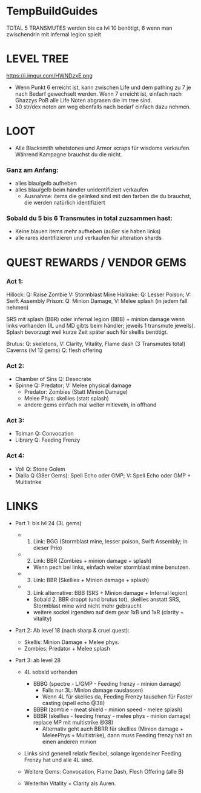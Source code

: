 # TempBuildGuides


TOTAL 5 TRANSMUTES werden bis ca lvl 10 benötigt, 6 wenn man zwischendrin mit Infernal legion spielt

# LEVEL TREE

https://i.imgur.com/HWNDzxE.png

- Wenn Punkt 6 erreicht ist, kann zwischen Life und dem pathing zu 7 je nach Bedarf gewechselt werden. Wenn 7 erreicht ist, einfach nach Ghazzys PoB alle Life Noten abgrasen die im tree sind.
- 30 str/dex noten am weg ebenfalls nach bedarf einfach dazu nehmen.

# LOOT

- Alle Blacksmith whetstones und Armor scraps für wisdoms verkaufen. Während Kampagne brauchst du die nicht.

### Ganz am Anfang: 
- alles blau/gelb aufheben
- alles blau/gelb beim händler unidentifiziert verkaufen
	- Ausnahme: items die gelinked sind mit den farben die du brauchst, die werden natürlich identifiziert

### Sobald du 5 bis 6 Transmutes in total zuzsammen hast:
- Keine blauen items mehr aufheben (außer sie haben links)
- alle rares identifizieren und verkaufen für alteration shards
	
# QUEST REWARDS / VENDOR GEMS


### Act 1:

Hillock: Q: Raise Zombie V: Stormblast Mine
Hailrake: Q: Lesser Poison; V: Swift Assembly
Prison: Q: Minion Damage, V: Melee splash (in jedem fall nehmen)
		
SRS mit splash (BBR) oder infernal legion (BBB) + minion damage wenn links vorhanden (IL und MD gibts beim händler; jeweils 1 transmute jeweils).
Splash bevorzugt weil kurze Zeit später auch für skellis benötigt.
		
Brutus: Q: skeletons, V: Clarity, Vitality, Flame dash (3 Transmutes total)
Caverns (lvl 12 gems) Q: flesh offering

### Act 2:
- Chamber of Sins Q: Desecrate
- Spinne Q: Predator; V: Melee physical damage 
	- Predator: Zombies (Statt Minion Damage)
	- Melee Phys: skellies (statt splash)
	- andere gems einfach mal weiter mitleveln, in offhand

### Act 3:
- Tolman Q: Convocation
- Library Q: Feeding Frenzy

### Act 4:
- Voll Q: Stone Golem
- Dialla Q (38er Gems): Spell Echo oder GMP; V: Spell Echo oder GMP + Multistrike

# LINKS

- Part 1: bis lvl 24 (3L gems)

	- 1. Link: BGG (Stormblast mine, lesser poison, Swift Assembly; in dieser Prio)
	- 2. Link: BBR (Zombies + minion damage + splash)
		- Wenn pech bei links, einfach weiter stormblast mine benutzen.
	
	- 3. Link: BBR (Skellies + Minion damage + splash)
	- 3. Link alternative: BBB (SRS + Minion damage + Infernal legion)
		- Sobald 2. BBR droppt (und brutus tot), skellies anstatt SRS, Stormblast mine wird nicht mehr gebraucht
		- weitere sockel irgendwo auf dem gear 1xB und 1xR (clarity + vitality)

- Part 2: Ab level 18 (nach sharp & cruel quest):

	- Skellis: Minion Damage + Melee phys. 
	- Zombies: Predator + Melee splash

- Part 3: ab level 28

	- 4L sobald vorhanden
		- BBBG (spectre - L/GMP - Feeding frenzy - minion damage)
			- Falls nur 3L: Minion damage rauslassen)
			- Wenn 4L für skellies da, Feeding Frenzy tauschen für Faster casting (spell echo @38)
		- BBBR (zombie - meat shield - minion speed - melee splash)
		- BBBR (skellies - feeding frenzy - melee phys - minion damage) replace MP mit multistrike @38)
			- Alternativ geht auch BBRR für skellies (Minion damage + MeleePhys + Multistrike), dann muss Feeding frenzy halt an einen anderen minion
			
	- Links sind generell relativ flexibel, solange irgendeiner Feeding Frenzy hat und alle 4L sind.
	- Weitere Gems: Convocation, Flame Dash, Flesh Offering (alle B)
	- Weiterhin Vitality + Clarity als Auren.






